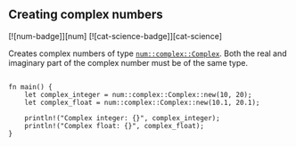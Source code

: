 ## Creating complex numbers

[![num-badge]][num] [![cat-science-badge]][cat-science]

Creates complex numbers of type [`num::complex::Complex`]. Both the real and
imaginary part of the complex number must be of the same type.

```rust,edition2018

fn main() {
    let complex_integer = num::complex::Complex::new(10, 20);
    let complex_float = num::complex::Complex::new(10.1, 20.1);

    println!("Complex integer: {}", complex_integer);
    println!("Complex float: {}", complex_float);
}
```

[`num::complex::Complex`]: https://autumnai.github.io/cuticula/num/complex/struct.Complex.html

